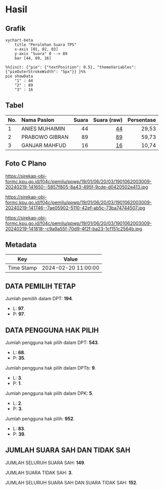 # Hasil

## Grafik

```mermaid
xychart-beta
    title "Perolehan Suara TPS"
    x-axis [01, 02, 03]
    y-axis "Suara" 0 --> 89
    bar [44, 89, 16]
```

```mermaid
%%{init: {"pie": {"textPosition": 0.5}, "themeVariables": {"pieOuterStrokeWidth": "5px"}} }%%
pie showData
    "1" : 44
    "2" : 89
    "3" : 16
```

## Tabel

| No. | Nama Paslon    | Suara | Suara (raw) | Persentase |
|:--- |:-------------- | -----:| -----------:| ----------:|
| 1   | ANIES MUHAIMIN | 44    | [44][p-1]   | 29,53      |
| 2   | PRABOWO GIBRAN | 89    | [89][p-2]   | 59,73      |
| 3   | GANJAR MAHFUD  | 16    | [16][p-3]   | 10,74      |


[p-1]: https://github.com/gigit-pemilu/pemilu-2024-19-kepulauan-bangka-belitung/blob/main/pilpres/hitung-suara/sub/19-kepulauan-bangka-belitung/sub/01-bangka/sub/06-bakam/sub/2003-dalil/sub/009-tps/sub/paslon-1.txt
[p-2]: https://github.com/gigit-pemilu/pemilu-2024-19-kepulauan-bangka-belitung/blob/main/pilpres/hitung-suara/sub/19-kepulauan-bangka-belitung/sub/01-bangka/sub/06-bakam/sub/2003-dalil/sub/009-tps/sub/paslon-2.txt
[p-3]: https://github.com/gigit-pemilu/pemilu-2024-19-kepulauan-bangka-belitung/blob/main/pilpres/hitung-suara/sub/19-kepulauan-bangka-belitung/sub/01-bangka/sub/06-bakam/sub/2003-dalil/sub/009-tps/sub/paslon-3.txt

## Foto C Plano

https://sirekap-obj-formc.kpu.go.id/f04c/pemilu/ppwp/19/01/06/20/03/1901062003009-20240219-141650--5857f805-8a43-495f-9cde-d0420502e413.jpg

https://sirekap-obj-formc.kpu.go.id/f04c/pemilu/ppwp/19/01/06/20/03/1901062003009-20240219-141746--7ae05902-5110-42ef-ab5c-73ba74744507.jpg

https://sirekap-obj-formc.kpu.go.id/f04c/pemilu/ppwp/19/01/06/20/03/1901062003009-20240219-141818--c9a9a55f-70d9-4f2f-ba23-1cf151c2564b.jpg


## Metadata

| Key        | Value               |
| ---------- | ------------------- |
| Time Stamp | 2024-02-20 11:00:00 |


## DATA PEMILIH TETAP

Jumlah pemilih dalam DPT: **194**.
 * L: **97**.
 * P: **97**.

## DATA PENGGUNA HAK PILIH

Jumlah pengguna hak pilih dalam DPT: **543**.
 * L: **68**.
 * P: **35**.

Jumlah pengguna hak pilih dalam DPTb: **9**.
 * L: **3**.
 * P: **1**.

Jumlah pengguna hak pilih dalam DPK: **5**.
 * L: **2**.
 * P: **3**.

Jumlah pengguna hak pilih: **952**.
 * L: **83**.
 * P: **39**.

## JUMLAH SUARA SAH DAN TIDAK SAH

JUMLAH SELURUH SUARA SAH: **149**.

JUMLAH SUARA TIDAK SAH: **3**.

JUMLAH SELURUH SUARA SAH DAN SUARA TIDAK SAH: **152**.


